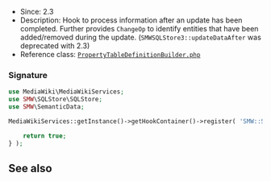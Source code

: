 * Since: 2.3
* Description: Hook to process information after an update has been completed. Further provides `ChangeOp` to identify entities that have been added/removed during the update. (`SMWSQLStore3::updateDataAfter` was deprecated with 2.3)
* Reference class: [`PropertyTableDefinitionBuilder.php`][PropertyTableDefinitionBuilder.php]

### Signature

```php
use MediaWiki\MediaWikiServices;
use SMW\SQLStore\SQLStore;
use SMW\SemanticData;

MediaWikiServices::getInstance()->getHookContainer()->register( 'SMW::SQLStore::AfterDataUpdateComplete', function( SQLStore $store, SemanticData $semanticData, $changeOp ) {

	return true;
} );
```

## See also

[PropertyTableDefinitionBuilder.php]:https://github.com/SemanticMediaWiki/SemanticMediaWiki/blob/master/src/SQLStore/PropertyTableDefinitionBuilder.php
